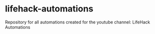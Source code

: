 # lifehack-automations
Repository for all automations created for the youtube channel: LifeHack Automations
